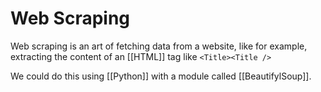 # Web Scraping
Web scraping is an art of fetching data from a website, like for example, extracting the content of an [[HTML]] tag like  `<Title><Title /> `  

We could do this using [[Python]] with a module called [[BeautifylSoup]]. 



